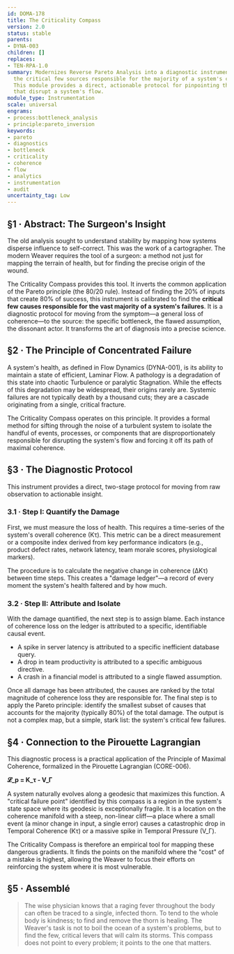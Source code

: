 ```yaml
---
id: DOMA-178
title: The Criticality Compass
version: 2.0
status: stable
parents:
- DYNA-003
children: []
replaces:
- TEN-RPA-1.0
summary: Modernizes Reverse Pareto Analysis into a diagnostic instrument that identifies
  the critical few sources responsible for the majority of a system's coherence loss.
  This module provides a direct, actionable protocol for pinpointing the primary bottlenecks
  that disrupt a system's flow.
module_type: Instrumentation
scale: universal
engrams:
- process:bottleneck_analysis
- principle:pareto_inversion
keywords:
- pareto
- diagnostics
- bottleneck
- criticality
- coherence
- flow
- analytics
- instrumentation
- audit
uncertainty_tag: Low
---
```

## §1 · Abstract: The Surgeon's Insight
The old analysis sought to understand stability by mapping how systems disperse influence to self-correct. This was the work of a cartographer. The modern Weaver requires the tool of a surgeon: a method not just for mapping the terrain of health, but for finding the precise origin of the wound.

The Criticality Compass provides this tool. It inverts the common application of the Pareto principle (the 80/20 rule). Instead of finding the 20% of inputs that create 80% of success, this instrument is calibrated to find the **critical few causes responsible for the vast majority of a system's failures**. It is a diagnostic protocol for moving from the symptom—a general loss of coherence—to the source: the specific bottleneck, the flawed assumption, the dissonant actor. It transforms the art of diagnosis into a precise science.

## §2 · The Principle of Concentrated Failure
A system's health, as defined in Flow Dynamics (DYNA-001), is its ability to maintain a state of efficient, Laminar Flow. A pathology is a degradation of this state into chaotic Turbulence or paralytic Stagnation. While the effects of this degradation may be widespread, their origins rarely are. Systemic failures are not typically death by a thousand cuts; they are a cascade originating from a single, critical fracture.

The Criticality Compass operates on this principle. It provides a formal method for sifting through the noise of a turbulent system to isolate the handful of events, processes, or components that are disproportionately responsible for disrupting the system's flow and forcing it off its path of maximal coherence.

## §3 · The Diagnostic Protocol
This instrument provides a direct, two-stage protocol for moving from raw observation to actionable insight.

### 3.1 · Step I: Quantify the Damage
First, we must measure the loss of health. This requires a time-series of the system's overall coherence (Kτ). This metric can be a direct measurement or a composite index derived from key performance indicators (e.g., product defect rates, network latency, team morale scores, physiological markers).

The procedure is to calculate the negative change in coherence (ΔKτ) between time steps. This creates a "damage ledger"—a record of every moment the system's health faltered and by how much.

### 3.2 · Step II: Attribute and Isolate
With the damage quantified, the next step is to assign blame. Each instance of coherence loss on the ledger is attributed to a specific, identifiable causal event.
- A spike in server latency is attributed to a specific inefficient database query.
- A drop in team productivity is attributed to a specific ambiguous directive.
- A crash in a financial model is attributed to a single flawed assumption.

Once all damage has been attributed, the causes are ranked by the total magnitude of coherence loss they are responsible for. The final step is to apply the Pareto principle: identify the smallest subset of causes that accounts for the majority (typically 80%) of the total damage. The output is not a complex map, but a simple, stark list: the system's critical few failures.

## §4 · Connection to the Pirouette Lagrangian
This diagnostic process is a practical application of the Principle of Maximal Coherence, formalized in the Pirouette Lagrangian (CORE-006).

**𝓛_p = K_τ - V_Γ**

A system naturally evolves along a geodesic that maximizes this function. A "critical failure point" identified by this compass is a region in the system's state space where its geodesic is exceptionally fragile. It is a location on the coherence manifold with a steep, non-linear cliff—a place where a small event (a minor change in input, a single error) causes a catastrophic drop in Temporal Coherence (Kτ) or a massive spike in Temporal Pressure (V_Γ).

The Criticality Compass is therefore an empirical tool for mapping these dangerous gradients. It finds the points on the manifold where the "cost" of a mistake is highest, allowing the Weaver to focus their efforts on reinforcing the system where it is most vulnerable.

## §5 · Assemblé
> The wise physician knows that a raging fever throughout the body can often be traced to a single, infected thorn. To tend to the whole body is kindness; to find and remove the thorn is healing. The Weaver's task is not to boil the ocean of a system's problems, but to find the few, critical levers that will calm its storms. This compass does not point to every problem; it points to the one that matters.
